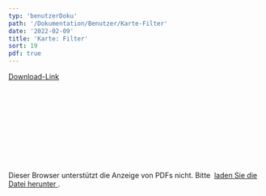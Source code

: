 ```yaml
---
typ: 'benutzerDoku'
path: '/Dokumentation/Benutzer/Karte-Filter'
date: '2022-02-09'
title: 'Karte: Filter'
sort: 19
pdf: true
---
```


<a class="pdf-download-link" rel="noopener noreferrer" href="https://ucarecdn.com/08ef33aa-0b63-419e-a7bb-da0d48dfdc21/KartenFilter_Anleitung_20220209.pdf" target="_blank">Download-Link</a>

<object data="https://ucarecdn.com/08ef33aa-0b63-419e-a7bb-da0d48dfdc21/KartenFilter_Anleitung_20220209.pdf" type="application/pdf" width="100%" height="100%" margin-left="-12" margin-right="-12">
<embed src="https://ucarecdn.com/08ef33aa-0b63-419e-a7bb-da0d48dfdc21/KartenFilter_Anleitung_20220209.pdf">

<p>
Dieser Browser unterstützt die Anzeige von PDFs nicht. Bitte&nbsp;
<a rel="noopener noreferrer" href="https://ucarecdn.com/08ef33aa-0b63-419e-a7bb-da0d48dfdc21/KartenFilter_Anleitung_20220209.pdf" target="_blank">
laden Sie die Datei herunter
</a>.
</p>
</embed>
</object>
